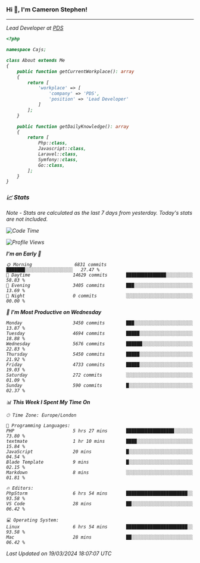 ### Hi 👋, I'm Cameron Stephen!
<hr>
<p><em>Lead Developer at <a href="https://prindatasolutions.co.uk">PDS</a></p>


```php
<?php

namespace Cajs;

class About extends Me
{
    public function getCurrentWorkplace(): array
    {
        return [
            'workplace' => [
                'company' => 'PDS',
                'position' => 'Lead Developer'
            ]
        ];
    }

    public function getDailyKnowledge(): array
    {
        return [
            Php::class,
            Javascript::class,
            Laravel::class,
            Symfony::class,
            Go::class,
        ];
    }
}
```

### 📈 Stats
<p><em>Note - Stats are calculated as the last 7 days from yesterday. Today's stats are not included.</em></p>


<!--START_SECTION:waka-->
![Code Time](http://img.shields.io/badge/Code%20Time-3%2C740%20hrs%2023%20mins-blue)

![Profile Views](http://img.shields.io/badge/Profile%20Views-0-blue)

**I'm an Early 🐤** 

```text
🌞 Morning                6831 commits        ███████░░░░░░░░░░░░░░░░░░   27.47 % 
🌆 Daytime                14629 commits       ███████████████░░░░░░░░░░   58.83 % 
🌃 Evening                3405 commits        ███░░░░░░░░░░░░░░░░░░░░░░   13.69 % 
🌙 Night                  0 commits           ░░░░░░░░░░░░░░░░░░░░░░░░░   00.00 % 
```
📅 **I'm Most Productive on Wednesday** 

```text
Monday                   3450 commits        ███░░░░░░░░░░░░░░░░░░░░░░   13.87 % 
Tuesday                  4694 commits        █████░░░░░░░░░░░░░░░░░░░░   18.88 % 
Wednesday                5676 commits        ██████░░░░░░░░░░░░░░░░░░░   22.83 % 
Thursday                 5450 commits        █████░░░░░░░░░░░░░░░░░░░░   21.92 % 
Friday                   4733 commits        █████░░░░░░░░░░░░░░░░░░░░   19.03 % 
Saturday                 272 commits         ░░░░░░░░░░░░░░░░░░░░░░░░░   01.09 % 
Sunday                   590 commits         █░░░░░░░░░░░░░░░░░░░░░░░░   02.37 % 
```


📊 **This Week I Spent My Time On** 

```text
🕑︎ Time Zone: Europe/London

💬 Programming Languages: 
PHP                      5 hrs 27 mins       ██████████████████░░░░░░░   73.80 % 
textmate                 1 hr 10 mins        ████░░░░░░░░░░░░░░░░░░░░░   15.84 % 
JavaScript               20 mins             █░░░░░░░░░░░░░░░░░░░░░░░░   04.54 % 
Blade Template           9 mins              █░░░░░░░░░░░░░░░░░░░░░░░░   02.15 % 
Markdown                 8 mins              ░░░░░░░░░░░░░░░░░░░░░░░░░   01.81 % 

🔥 Editors: 
PhpStorm                 6 hrs 54 mins       ███████████████████████░░   93.58 % 
VS Code                  28 mins             ██░░░░░░░░░░░░░░░░░░░░░░░   06.42 % 

💻 Operating System: 
Linux                    6 hrs 54 mins       ███████████████████████░░   93.58 % 
Mac                      28 mins             ██░░░░░░░░░░░░░░░░░░░░░░░   06.42 % 
```


 Last Updated on 19/03/2024 18:07:07 UTC
<!--END_SECTION:waka-->
